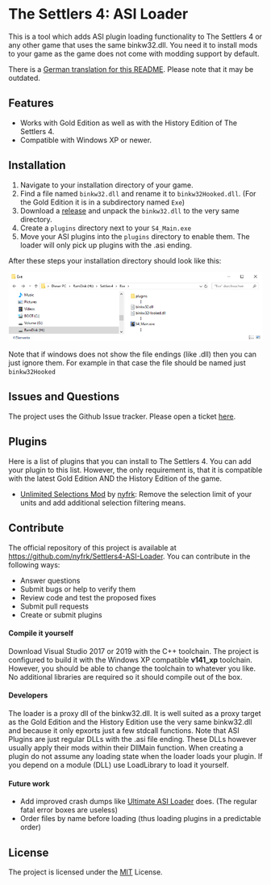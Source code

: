 # The Settlers 4: ASI Loader

This is a tool which adds ASI plugin loading functionality to The Settlers 4 or any other game that uses the same binkw32.dll. You need it to install mods to your game as the game does not come with modding support by default.

There is a [German translation for this README](README_DE.md). Please note that it may be outdated.



## Features

* Works with Gold Edition as well as with the History Edition of The Settlers 4.
* Compatible with Windows XP or newer.



## Installation

1. Navigate to your installation directory of your game. 
2. Find a file named `binkw32.dll` and rename it to `binkw32Hooked.dll`. (For the Gold Edition it is in a subdirectory named `Exe`)
3. Download a [release](https://github.com/nyfrk/Settlers4-ASI-Loader/releases) and unpack the `binkw32.dll` to the very same directory.
4. Create a `plugins` directory next to your `S4_Main.exe`
5. Move your ASI plugins into the `plugins` directory to enable them. The loader will only pick up plugins with the .asi ending.



After these steps your installation directory should look like this:

![installation](installation.png)

Note that if windows does not show the file endings (like .dll) then you can just ignore them. For example in that case the file should be named just `binkw32Hooked`



## Issues and Questions

The project uses the Github Issue tracker. Please open a ticket [here](https://github.com/nyfrk/Settlers4-ASI-Loader/issues). 



## Plugins

Here is a list of plugins that you can install to The Settlers 4. You can add your plugin to this list. However, the only requirement is, that it is compatible with the latest Gold Edition AND the History Edition of the game. 

* [Unlimited Selections Mod](https://github.com/nyfrk/Settlers4-UnlimitedSelectionMod) by [nyfrk](https://github.com/nyfrk): Remove the selection limit of your units and add additional selection filtering means.



## Contribute

The official repository of this project is available at https://github.com/nyfrk/Settlers4-ASI-Loader. You can contribute in the following ways:

* Answer questions
* Submit bugs or help to verify them
* Review code and test the proposed fixes
* Submit pull requests
* Create or submit plugins

#### Compile it yourself

Download Visual Studio 2017 or 2019 with the C++ toolchain. The project is configured to build it with the Windows XP compatible **v141_xp** toolchain. However, you should be able to change the toolchain to whatever you like. No additional libraries are required so it should compile out of the box. 

#### Developers

The loader is a proxy dll of the binkw32.dll. It is well suited as a proxy target as the Gold Edition and the History Edition use the very same binkw32.dll and because it only epxorts just a few stdcall functions. Note that ASI Plugins are just regular DLLs with the .asi file ending. These DLLs however usually apply their mods within their DllMain function. When creating a plugin do not assume any loading state when the loader loads your plugin. If you depend on a module (DLL) use LoadLibrary to load it yourself.

#### Future work

* Add improved crash dumps like [Ultimate ASI Loader](https://github.com/ThirteenAG/Ultimate-ASI-Loader) does. (The regular fatal error boxes are useless)
* Order files by name before loading (thus loading plugins in a predictable order)



## License

The project is licensed under the [MIT](LICENSE.md) License. 
